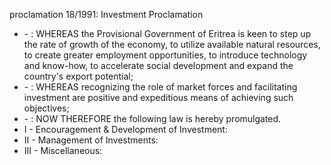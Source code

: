 proclamation 18&#x2F;1991: Investment Proclamation

<ul>
			<li> - : WHEREAS the Provisional Government of Eritrea is keen to step up the rate of growth of the economy, to utilize available natural resources, to create greater employment opportunities, to introduce technology and know-how, to accelerate social development and expand the country&#39;s export potential; <ul>
			</ul></li>			<li> - : WHEREAS recognizing the role of market forces and facilitating investment are positive and expeditious means of achieving such objectives; <ul>
			</ul></li>			<li> - : NOW THEREFORE the following law is hereby promulgated. <ul>
			</ul></li>			<li>I - Encouragement &amp; Development of Investment: <ul>
			</ul></li>			<li>II - Management of Investments: <ul>
			</ul></li>			<li>III - Miscellaneous: <ul>
			</ul></li></ul>